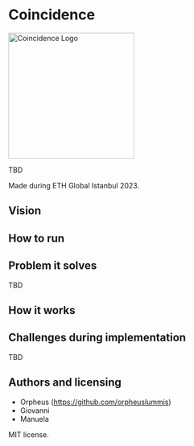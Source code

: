 # Coincidence

<img src="logo.png" alt="Coincidence Logo" height="250px"/>

TBD

Made during ETH Global Istanbul 2023.

## Vision

## How to run

## Problem it solves

TBD

## How it works

## Challenges during implementation

TBD

## Authors and licensing

- Orpheus (https://github.com/orpheuslummis)
- Giovanni
- Manuela

MIT license.
